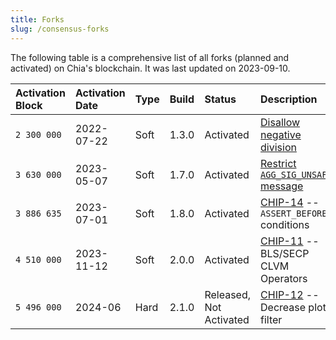 ```yaml
---
title: Forks
slug: /consensus-forks
---
```


The following table is a comprehensive list of all forks (planned and activated) on Chia's blockchain. It was last updated on 2023-09-10.

| Activation Block | Activation Date | Type | Build | Status                        | Description                                                                                                                                                    |
| :--------------- | :-------------- | :--- | :---- | :---------------------------- | :------------------------------------------------------------------------------------------------------------------------------------------------------------- |
| `2 300 000`      | 2022-07-22      | Soft | 1.3.0 | Activated                     | [Disallow negative division](https://www.chia.net/2022/03/04/divided-we-fork/)                                                                                 |
| `3 630 000`      | 2023-05-07      | Soft | 1.7.0 | Activated                     | [Restrict `AGG_SIG_UNSAFE` message](https://github.com/Chia-Network/post-mortem/blob/main/2023-05/2023-05-08-AGG_SIG_UNSAFE-can-mimic-AGG_SIG_ME-condition.md) |
| `3 886 635`      | 2023-07-01      | Soft | 1.8.0 | Activated                     | [CHIP-14](https://github.com/Chia-Network/chips/blob/main/CHIPs/chip-0014.md) -- `ASSERT_BEFORE_*` conditions                                                  |
| `4 510 000`      | 2023-11-12      | Soft | 2.0.0 | Activated                     | [CHIP-11](https://github.com/Chia-Network/chips/blob/main/CHIPs/chip-0011.md) -- BLS/SECP CLVM Operators                                                       |
| `5 496 000`      | 2024-06         | Hard | 2.1.0 | Released, <br/> Not Activated | [CHIP-12](https://github.com/Chia-Network/chips/blob/main/CHIPs/chip-0012.md) -- Decrease plot filter                                                          |
